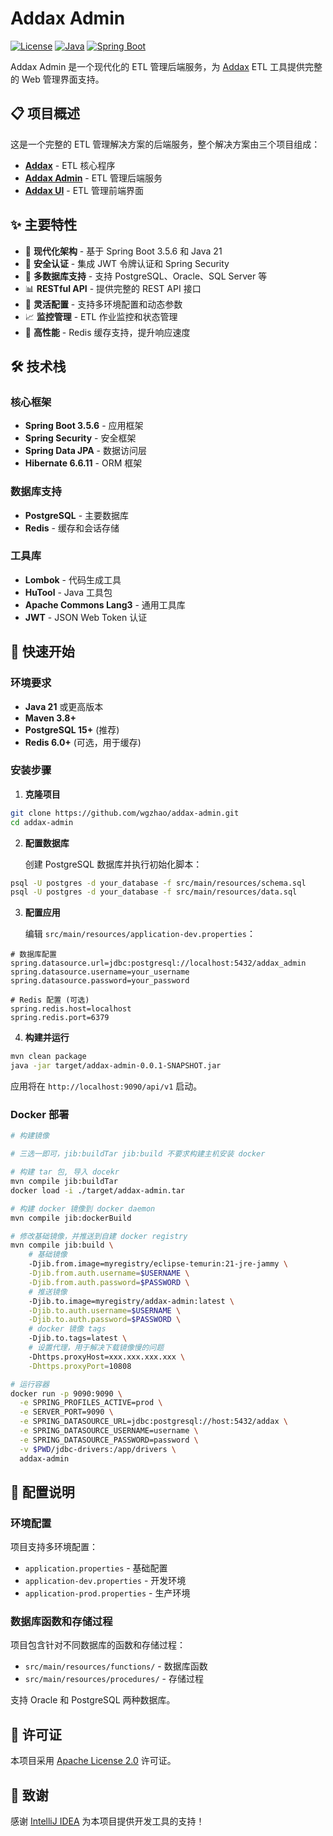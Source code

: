 # Addax Admin

[![License](https://img.shields.io/badge/License-Apache%202.0-blue.svg)](https://opensource.org/licenses/Apache-2.0)
[![Java](https://img.shields.io/badge/Java-21-orange.svg)](https://openjdk.java.net/)
[![Spring Boot](https://img.shields.io/badge/Spring%20Boot-3.2.2-green.svg)](https://spring.io/projects/spring-boot)

Addax Admin 是一个现代化的 ETL 管理后端服务，为 [Addax](https://github.com/wgzhao/addax) ETL 工具提供完整的 Web 管理界面支持。

## 📋 项目概述

这是一个完整的 ETL 管理解决方案的后端服务，整个解决方案由三个项目组成：

- **[Addax](https://github.com/wgzhao/addax)** - ETL 核心程序
- **[Addax Admin](https://github.com/wgzhao/addax-admin)** - ETL 管理后端服务
- **[Addax UI](https://github.com/wgzhao/addax-ui)** - ETL 管理前端界面

## ✨ 主要特性

- 🚀 **现代化架构** - 基于 Spring Boot 3.5.6 和 Java 21
- 🔐 **安全认证** - 集成 JWT 令牌认证和 Spring Security
- 💾 **多数据库支持** - 支持 PostgreSQL、Oracle、SQL Server 等
- 📊 **RESTful API** - 提供完整的 REST API 接口
- 🔧 **灵活配置** - 支持多环境配置和动态参数
- 📈 **监控管理** - ETL 作业监控和状态管理
- 🎯 **高性能** - Redis 缓存支持，提升响应速度

## 🛠 技术栈

### 核心框架
- **Spring Boot 3.5.6** - 应用框架
- **Spring Security** - 安全框架
- **Spring Data JPA** - 数据访问层
- **Hibernate 6.6.11** - ORM 框架

### 数据库支持
- **PostgreSQL** - 主要数据库
- **Redis** - 缓存和会话存储

### 工具库
- **Lombok** - 代码生成工具
- **HuTool** - Java 工具包
- **Apache Commons Lang3** - 通用工具库
- **JWT** - JSON Web Token 认证

## 🚀 快速开始

### 环境要求

- **Java 21** 或更高版本
- **Maven 3.8+**
- **PostgreSQL 15+** (推荐)
- **Redis 6.0+** (可选，用于缓存)

### 安装步骤

1. **克隆项目**
```bash
git clone https://github.com/wgzhao/addax-admin.git
cd addax-admin
```

2. **配置数据库**
   
   创建 PostgreSQL 数据库并执行初始化脚本：
```bash
psql -U postgres -d your_database -f src/main/resources/schema.sql
psql -U postgres -d your_database -f src/main/resources/data.sql
```

3. **配置应用**
   
   编辑 `src/main/resources/application-dev.properties`：
```properties
# 数据库配置
spring.datasource.url=jdbc:postgresql://localhost:5432/addax_admin
spring.datasource.username=your_username
spring.datasource.password=your_password

# Redis 配置 (可选)
spring.redis.host=localhost
spring.redis.port=6379
```

4. **构建并运行**
```bash
mvn clean package
java -jar target/addax-admin-0.0.1-SNAPSHOT.jar
```

应用将在 `http://localhost:9090/api/v1` 启动。

### Docker 部署

```bash
# 构建镜像

# 三选一即可，jib:buildTar jib:build 不要求构建主机安装 docker

# 构建 tar 包, 导入 docekr
mvn compile jib:buildTar
docker load -i ./target/addax-admin.tar

# 构建 docker 镜像到 docker daemon
mvn compile jib:dockerBuild

# 修改基础镜像，并推送到自建 docker registry
mvn compile jib:build \
    # 基础镜像
    -Djib.from.image=myregistry/eclipse-temurin:21-jre-jammy \
    -Djib.from.auth.username=$USERNAME \
    -Djib.from.auth.password=$PASSWORD \
    # 推送镜像
    -Djib.to.image=myregistry/addax-admin:latest \
    -Djib.to.auth.username=$USERNAME \
    -Djib.to.auth.password=$PASSWORD \
    # docker 镜像 tags
    -Djib.to.tags=latest \
    # 设置代理，用于解决下载镜像慢的问题
    -Dhttps.proxyHost=xxx.xxx.xxx.xxx \
    -Dhttps.proxyPort=10808

# 运行容器
docker run -p 9090:9090 \
  -e SPRING_PROFILES_ACTIVE=prod \
  -e SERVER_PORT=9090 \
  -e SPRING_DATASOURCE_URL=jdbc:postgresql://host:5432/addax \
  -e SPRING_DATASOURCE_USERNAME=username \
  -e SPRING_DATASOURCE_PASSWORD=password \
  -v $PWD/jdbc-drivers:/app/drivers \
  addax-admin
```

## 🔧 配置说明

### 环境配置

项目支持多环境配置：

- `application.properties` - 基础配置
- `application-dev.properties` - 开发环境
- `application-prod.properties` - 生产环境

### 数据库函数和存储过程

项目包含针对不同数据库的函数和存储过程：

- `src/main/resources/functions/` - 数据库函数
- `src/main/resources/procedures/` - 存储过程

支持 Oracle 和 PostgreSQL 两种数据库。

## 📝 许可证

本项目采用 [Apache License 2.0](LICENSE) 许可证。


## 🙏 致谢

感谢 [IntelliJ IDEA](https://jetbrains.com) 为本项目提供开发工具的支持！

